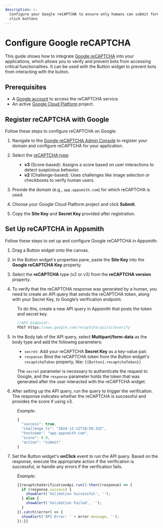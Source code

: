 ```yaml
---
description: >-
  Configure your Google reCAPTCHA to ensure only humans can submit forms and
  click buttons
---
```


# Configure Google reCAPTCHA

This guide shows how to integrate [Google reCAPTCHA](https://www.google.com/recaptcha) into your applications, which allows you to verify and prevent bots from accessing critical functionalities. It can be used with the Button widget to prevent bots from interacting with the button.



## Prerequisites

- A [Google account](https://www.google.com/recaptcha/admin) to access the reCAPTCHA service.
- An active [Google Cloud Platform](https://cloud.google.com/?hl=en) project.

## Register reCAPTCHA with Google

Follow these steps to configure reCAPTCHA on Google:


1. Navigate to the [Google reCAPTCHA Admin Console](https://www.google.com/recaptcha/admin/create) to register your domain and configure reCAPTCHA for your application.

2. Select the [reCAPTCHA type](https://developers.google.com/recaptcha/docs/versions):

<dd>

- **v3** (Score-based): Assigns a score based on user interactions to detect suspicious behavior.
- **v2** (Challenge-based): Uses challenges like image selection or checkboxes to verify human users.

</dd>




 <ZoomImage
    src="/img/recaptcha-setup.png" 
    alt=""
    caption=""
  /> 



3. Provide the domain (e.g., `app.appsmith.com`) for which reCAPTCHA is used.

4. Choose your Google Cloud Platform project and click **Submit**.

5. Copy the **Site Key** and **Secret Key** provided after registration.

 <ZoomImage
    src="/img/recaptcha-api.png" 
    alt=""
    caption=""
  /> 


## Set Up reCAPTCHA in Appsmith

Follow these steps to set up and configure Google reCAPTCHA in Appsmith:

1. Drag a Button widget onto the canvas.

2. In the Button widget's properties pane, paste the **Site Key** into the **Google reCAPTCHA Key** property.

3. Select the **reCAPTCHA** type (v2 or v3) from the **reCAPTCHA version** property.

4. To verify that the reCAPTCHA response was generated by a human, you need to create an API query that sends the reCAPTCHA token, along with your Secret Key, to Google’s verification endpoint. 

<dd>

To do this, create a new API query in Appsmith that posts the token and secret key.

```js
//API Endpoint:
POST https://www.google.com/recaptcha/api/siteverify
```

</dd>

 <ZoomImage
    src="/img/api-recaptcha.png" 
    alt=""
    caption=""
  /> 




5. In the Body tab of the API query, select **Multipart/form-data** as the body type and add the following parameters:

<dd>

- `secret`: Add your reCAPTCHA **Secret Key** as a key-value pair.
- `response`: Bind the reCAPTCHA token from the Button widget's `recaptchaToken` property, like: `{{Button1.recaptchaToken}}`

The `secret` parameter is necessary to authenticate the request to Google, and the `response` parameter holds the token that was generated after the user interacted with the reCAPTCHA widget.

</dd>

6. After setting up the API query, run the query to trigger the verification. The response indicates whether the reCAPTCHA is successful and provides the score if using v3.



<dd>

*Example*:

```js
{
  "success": true,
  "challenge_ts": "2024-12-12T18:58:33Z",
  "hostname": "app.appsmith.com",
  "score": 0.9,
  "action": "submit"
}
```

</dd>

7. Set the Button widget's **onClick** event to run the API query. Based on the response, execute the appropriate action if the verification is successful, or handle any errors if the verification fails.

<dd>

*Example*:

```js
{{recaptchaVerificationApi.run().then((response) => {
  if (response.success) {
    showAlert('Validation Successful', '');
  } else {
    showAlert('Validation Failed', '');
  }
}).catch((error) => {
  showAlert('API Error: ' + error.message, '');
});}}
```

</dd>

